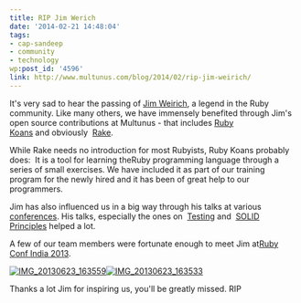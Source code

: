 ```yaml
---
title: RIP Jim Werich
date: '2014-02-21 14:48:04'
tags:
- cap-sandeep
- community
- technology
wp:post_id: '4596'
link: http://www.multunus.com/blog/2014/02/rip-jim-weirich/
---
```


It's very sad to hear the passing of
[Jim Weirich](http://en.wikipedia.org/wiki/Jim_Weirich), a legend in the Ruby community. Like many others, we have immensely benefited through Jim's open source contributions at Multunus - that includes 
[Ruby Koans](http://rubykoans.com/) and obviously 
[Rake](http://rake.rubyforge.org/).


While Rake needs no introduction for most Rubyists, Ruby Koans probably does:  It is a tool for learning theRuby programming language through a series of small exercises. We have included it as part of our training program for the newly hired and it has been of great help to our programmers.

Jim has also influenced us in a big way through his talks at various 
[conferences](http://confreaks.com/presenters/24-jim-weirich). His talks, especially the ones on 
[Testing](http://vimeo.com/16515526) and 
[SOLID Principles](http://www.confreaks.com/videos/185-rubyconf2009-solid-ruby) helped a lot.


A few of our team members were fortunate enough to meet Jim at[Ruby Conf India 2013](http://rubyconfindia.org/2013/). 


[![IMG_20130623_163559](https://s3.amazonaws.com/next.multunus.com/wp-content/uploads/2014/02/IMG_20130623_163559-300x225.jpg)](https://s3.amazonaws.com/next.multunus.com/wp-content/uploads/2014/02/IMG_20130623_163559.jpg)[![IMG_20130623_163533](https://s3.amazonaws.com/next.multunus.com/wp-content/uploads/2014/02/IMG_20130623_163533-300x225.jpg)](https://s3.amazonaws.com/next.multunus.com/wp-content/uploads/2014/02/IMG_20130623_163533.jpg)

Thanks a lot Jim for inspiring us, you'll be greatly missed. RIP

